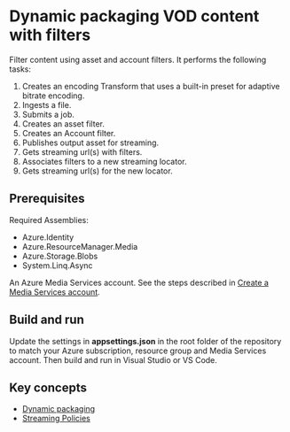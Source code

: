 # Dynamic packaging VOD content with filters

Filter content using asset and account filters. It performs the following tasks:

1. Creates an encoding Transform that uses a built-in preset for adaptive bitrate encoding.
1. Ingests a file.
1. Submits a job.
1. Creates an asset filter.
1. Creates an Account filter.
1. Publishes output asset for streaming.
1. Gets streaming url(s) with filters.
1. Associates filters to a new streaming locator.
1. Gets streaming url(s) for the new locator.

## Prerequisites

Required Assemblies:

* Azure.Identity
* Azure.ResourceManager.Media
* Azure.Storage.Blobs
* System.Linq.Async

An Azure Media Services account. See the steps described in [Create a Media Services account](https://learn.microsoft.com/azure/media-services/latest/account-create-how-to).

## Build and run

Update the settings in **appsettings.json** in the root folder of the repository to match your Azure subscription, resource group and Media Services account.
Then build and run in Visual Studio or VS Code.

## Key concepts

* [Dynamic packaging](https://learn.microsoft.com/azure/media-services/latest/dynamic-packaging-overview)
* [Streaming Policies](https://learn.microsoft.com/azure/media-services/latest/streaming-policy-concept)
